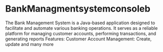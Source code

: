 # BankManagmentsystemconsoleb
The Bank Management System is a Java-based application designed to facilitate and automate various banking operations. It serves as a reliable platform for managing customer accounts, performing transactions, and generating reports  Features: Customer Account Management: Create, update and many more
